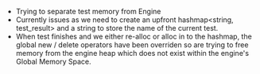 - Trying to separate test memory from Engine
- Currently issues as we need to create an upfront hashmap<string, test_result> and a string to store the name of the current test.
- When test finishes and we either re-alloc or alloc in to the hashmap, the global new / delete operators have been overriden so are trying to free memory from the engine heap which does not exist within the engine's Global Memory Space.